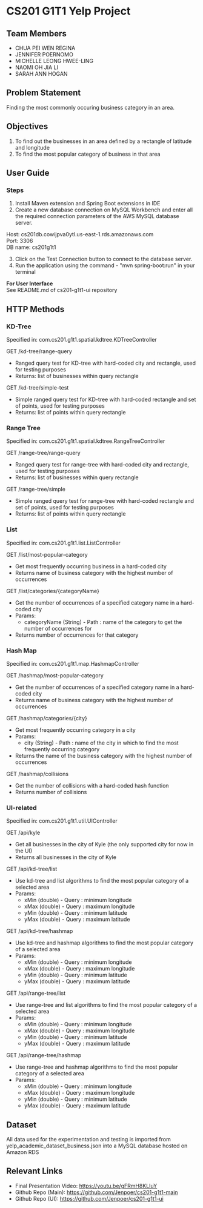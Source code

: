 # CS201 G1T1 Yelp Project

## Team Members

- CHUA PEI WEN REGINA
- JENNIFER POERNOMO
- MICHELLE LEONG HWEE-LING
- NAOMI OH JIA LI
- SARAH ANN HOGAN


## Problem Statement 

Finding the most commonly occuring business category in an area.

## Objectives 

1. To find out the businesses in an area defined by a rectangle of latitude and longitude
2. To find the most popular category of business in that area

## User Guide 
### Steps

1. Install Maven extension and Spring Boot extensions in IDE
2. Create a new database connection on MySQL Workbench and enter all the required connection parameters of the AWS MySQL database server. 

Host: cs201db.cowijpva0ytl.us-east-1.rds.amazonaws.com<br/>
Port: 3306<br/>
DB name: cs201g1t1

3. Click on the Test Connection button to connect to the database server.
4. Run the application using the command - "mvn spring-boot:run" in your terminal

**For User Interface**
<br/>
See README.md of cs201-g1t1-ui repository

## HTTP Methods
### KD-Tree
Specified in: com.cs201.g1t1.spatial.kdtree.KDTreeController

GET /kd-tree/range-query
- Ranged query test for KD-tree with hard-coded city and rectangle, used for testing purposes
- Returns: list of businesses within query rectangle

GET /kd-tree/simple-test
- Simple ranged query test for KD-tree with hard-coded rectangle and set of points, used for testing purposes
- Returns: list of points within query rectangle

### Range Tree
Specified in: com.cs201.g1t1.spatial.kdtree.RangeTreeController

GET /range-tree/range-query
- Ranged query test for range-tree with hard-coded city and rectangle, used for testing purposes
- Returns: list of businesses within query rectangle

GET /range-tree/simple
- Simple ranged query test for range-tree with hard-coded rectangle and set of points, used for testing purposes
- Returns: list of points within query rectangle

### List
Specified in: com.cs201.g1t1.list.ListController

GET /list/most-popular-category
- Get most frequently occurring business in a hard-coded city
- Returns name of business category with the highest number of occurrences

GET /list/categories/{categoryName}
- Get the number of occurrences of a specified category name in a hard-coded city
- Params:
    - categoryName (String) - Path : name of the category to get the number of occurrences for
- Returns number of occurrences for that category

### Hash Map
Specified in: com.cs201.g1t1.map.HashmapController

GET /hashmap/most-popular-category
- Get the number of occurrences of a specified category name in a hard-coded city
- Returns name of business category with the highest number of occurrences

GET /hashmap/categories/{city}
- Get most frequently occurring category in a city
- Params:
    - city (String) - Path : name of the city in which to find the most frequently occurring category
- Returns the name of the business category with the highest number of occurrences

GET /hashmap/collisions
- Get the number of collisions with a hard-coded hash function
- Returns number of collisions

### UI-related
Specified in: com.cs201.g1t1.util.UIController

GET /api/kyle 
- Get all businesses in the city of Kyle (the only supported city for now in the UI)
- Returns all businesses in the city of Kyle

GET /api/kd-tree/list
- Use kd-tree and list algorithms to find the most popular category of a selected area
- Params:
    - xMin (double) - Query : minimum longitude
    - xMax (double) - Query : maximum longitude
    - yMin (double) - Query : minimum latitude
    - yMax (double) - Query : maximum latitude

GET /api/kd-tree/hashmap
- Use kd-tree and hashmap algorithms to find the most popular category of a selected area
- Params:
    - xMin (double) - Query : minimum longitude
    - xMax (double) - Query : maximum longitude
    - yMin (double) - Query : minimum latitude
    - yMax (double) - Query : maximum latitude

GET /api/range-tree/list
- Use range-tree and list algorithms to find the most popular category of a selected area
- Params:
    - xMin (double) - Query : minimum longitude
    - xMax (double) - Query : maximum longitude
    - yMin (double) - Query : minimum latitude
    - yMax (double) - Query : maximum latitude

GET /api/range-tree/hashmap
- Use range-tree and hashmap algorithms to find the most popular category of a selected area
- Params:
    - xMin (double) - Query : minimum longitude
    - xMax (double) - Query : maximum longitude
    - yMin (double) - Query : minimum latitude
    - yMax (double) - Query : maximum latitude

## Dataset
All data used for the experimentation and testing is imported from yelp_academic_dataset_business.json into a MySQL database hosted on Amazon RDS

## Relevant Links
- Final Presentation Video: https://youtu.be/gFRmH8KLIuY
- Github Repo (Main): https://github.com/Jenpoer/cs201-g1t1-main
- Github Repo (UI): https://github.com/Jenpoer/cs201-g1t1-ui